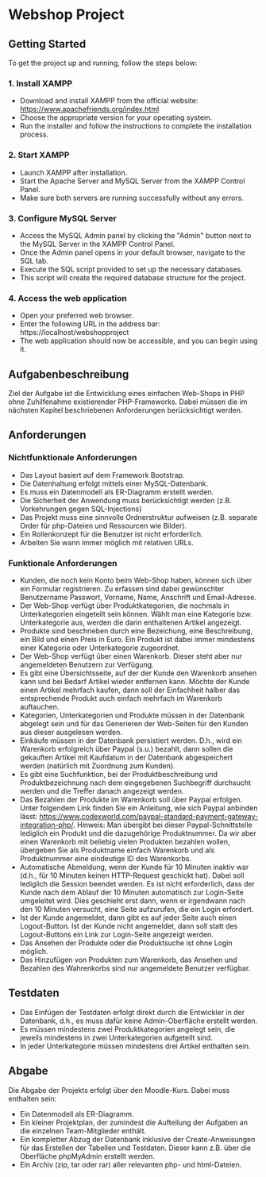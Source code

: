 # Webshop Project

## Getting Started
To get the project up and running, follow the steps below:

### 1. Install XAMPP
- Download and install XAMPP from the official website: https://www.apachefriends.org/index.html
- Choose the appropriate version for your operating system.
- Run the installer and follow the instructions to complete the installation process.

### 2. Start XAMPP
- Launch XAMPP after installation.
- Start the Apache Server and MySQL Server from the XAMPP Control Panel.
- Make sure both servers are running successfully without any errors.

### 3. Configure MySQL Server
- Access the MySQL Admin panel by clicking the "Admin" button next to the MySQL Server in the XAMPP Control Panel.
- Once the Admin panel opens in your default browser, navigate to the SQL tab.
- Execute the SQL script provided to set up the necessary databases.
- This script will create the required database structure for the project.

### 4. Access the web application
- Open your preferred web browser.
- Enter the following URL in the address bar: https://localhost/webshopproject
- The web application should now be accessible, and you can begin using it.

## Aufgabenbeschreibung
Ziel der Aufgabe ist die Entwicklung eines einfachen Web-Shops in PHP ohne
Zuhilfenahme existierender PHP-Frameworks. Dabei müssen die im nächsten
Kapitel beschriebenen Anforderungen berücksichtigt werden.

## Anforderungen
### Nichtfunktionale Anforderungen
- Das Layout basiert auf dem Framework Bootstrap.
- Die Datenhaltung erfolgt mittels einer MySQL-Datenbank.
- Es muss ein Datenmodell als ER-Diagramm erstellt werden.
- Die Sicherheit der Anwendung muss berücksichtigt werden (z.B. Vorkehrungen gegen SQL-Injections)
- Das Projekt muss eine sinnvolle Ordnerstruktur aufweisen (z.B. separate Order für php-Dateien und Ressourcen wie Bilder).
- Ein Rollenkonzept für die Benutzer ist nicht erforderlich.
- Arbeiten Sie wann immer möglich mit relativen URLs.

### Funktionale Anforderungen
- Kunden, die noch kein Konto beim Web-Shop haben, können sich über ein Formular registrieren. Zu erfassen sind dabei gewünschter Benutzername Passwort, Vorname, Name, Anschrift und Email-Adresse.
- Der Web-Shop verfügt über Produktkategorien, die nochmals in Unterkategorien eingeteilt sein können. Wählt man eine Kategorie bzw. Unterkategorie aus, werden die darin enthaltenen Artikel angezeigt.
- Produkte sind beschrieben durch eine Bezeichung, eine Beschreibung, ein Bild und einen Preis in Euro. Ein Produkt ist dabei immer mindestens einer Kategorie oder Unterkategorie zugeordnet.
- Der Web-Shop verfügt über einen Warenkorb. Dieser steht aber nur angemeldeten Benutzern zur Verfügung.
- Es gibt eine Übersichtsseite, auf der der Kunde den Warenkorb ansehen kann und bei Bedarf Artikel wieder entfernen kann. Möchte der Kunde einen Artikel mehrfach kaufen, dann soll der Einfachheit halber das entsprechende Produkt auch einfach mehrfach im Warenkorb auftauchen.
- Kategorien, Unterkategorien und Produkte müssen in der Datenbank abgelegt sein und für das Generieren der Web-Seiten für den Kunden aus dieser ausgelesen werden.
- Einkäufe müssen in der Datenbank persistiert werden. D.h., wird ein Warenkorb erfolgreich über Paypal (s.u.) bezahlt, dann sollen die gekauften Artikel mit Kaufdatum in der Datenbank abgespeichert werden (natürlich mit Zuordnung zum Kunden).
- Es gibt eine Suchfunktion, bei der Produktbeschreibung und Produktbezeichnung nach dem eingegebenen Suchbegriff durchsucht werden und die Treffer danach angezeigt werden.
- Das Bezahlen der Produkte im Warenkorb soll über Paypal erfolgen. Unter folgendem Link finden Sie ein Anleitung, wie sich Paypal anbinden lässt: https://www.codexworld.com/paypal-standard-payment-gateway-integration-php/. Hinweis: Man übergibt bei dieser Paypal-Schnittstelle lediglich ein Produkt und die dazugehörige Produktnummer. Da wir aber einen Warenkorb mit beliebig vielen Produkten bezahlen wollen, übergeben Sie als Produktname einfach Warenkorb und als Produktnummer eine eindeutige ID des Warenkorbs.
- Automatische Abmeldung, wenn der Kunde für 10 Minuten inaktiv war (d.h., für 10 Minuten keinen HTTP-Request geschickt hat). Dabei soll lediglich die Session beendet werden. Es ist nicht erforderlich, dass der Kunde nach dem Ablauf der 10 Minuten automatisch zur Login-Seite umgeleitet wird. Dies geschieht erst dann, wenn er irgendwann nach den 10 Minuten versucht, eine Seite aufzurufen, die ein Login erfordert.
- Ist der Kunde angemeldet, dann gibt es auf jeder Seite auch einen Logout-Button. Ist der Kunde nicht angemeldet, dann soll statt des Logout-Buttons ein Link zur Login-Seite angezeigt werden.
- Das Ansehen der Produkte oder die Produktsuche ist ohne Login möglich.
- Das Hinzufügen von Produkten zum Warenkorb, das Ansehen und Bezahlen des Wahrenkorbs sind nur angemeldete Benutzer verfügbar.

## Testdaten
- Das Einfügen der Testdaten erfolgt direkt durch die Entwickler in der Datenbank, d.h., es muss dafür keine Admin-Oberfläche erstellt werden.
- Es müssen mindestens zwei Produktkategorien angelegt sein, die jeweils mindestens in zwei Unterkategorien aufgeteilt sind.
- In jeder Unterkategorie müssen mindestens drei Artikel enthalten sein.

## Abgabe
Die Abgabe der Projekts erfolgt über den Moodle-Kurs. Dabei muss enthalten sein:
- Ein Datenmodell als ER-Diagramm.
- Ein kleiner Projektplan, der zumindest die Aufteilung der Aufgaben an die einzelnen Team-Mitglieder enthält.
- Ein kompletter Abzug der Datenbank inklusive der Create-Anweisungen für das Erstellen der Tabellen und Testdaten. Dieser kann z.B. über die Oberfläche phpMyAdmin erstellt werden.
- Ein Archiv (zip, tar oder rar) aller relevanten php- und html-Dateien.